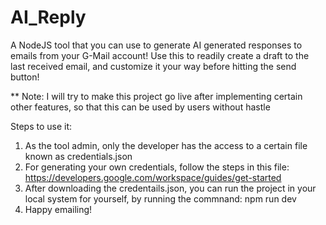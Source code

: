 # AI_Reply
A NodeJS tool that you can use to generate AI generated responses to emails from your G-Mail account! Use this to readily create a draft to the last received email, and customize it your way before hitting the send button!

** Note: I will try to make this project go live after implementing certain other features, so that this can be used by users without hastle

Steps to use it:

1. As the tool admin, only the developer has the access to a certain file known as credentials.json
2. For generating your own credentials, follow the steps in this file: https://developers.google.com/workspace/guides/get-started
3. After downloading the credentails.json, you can run the project in your local system for yourself, by running the commnand: npm run dev
4. Happy emailing!